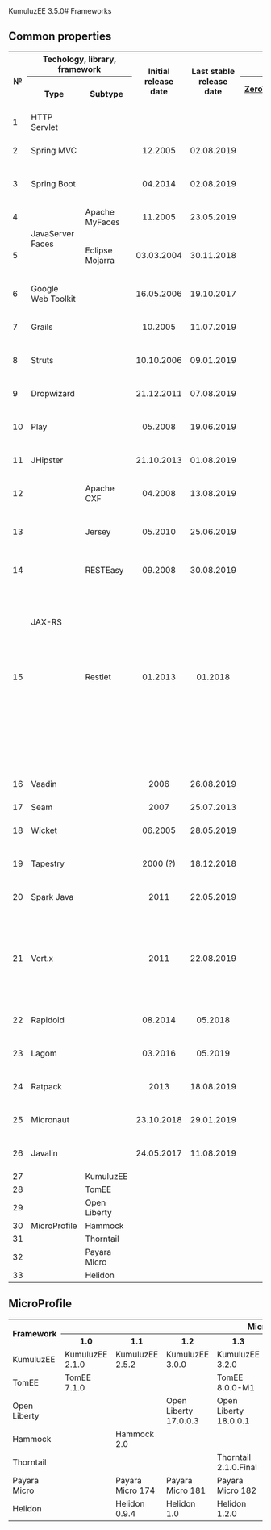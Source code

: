 <td>KumuluzEE 3.5.0</td># Frameworks

## Common properties
<table>
    <tr>
        <th rowspan="2">№</th>
        <th colspan="2">Techology, library, framework</th>
        <th rowspan="2">Initial release date</th>
        <th rowspan="2">Last stable release date</th>
        <th colspan="2">Popularity, %</th>
        <th rowspan="2">License</th>
    </tr>
    <tr>
        <th>Type</th>
        <th>Subtype</th>
        <th><a href="https://jrebel.com/webframeworksindex/)">ZeroTurnaround, 2017</a></th>
        <th><a href="https://blogs.oracle.com/javamagazine/the-largest-survey-ever-of-java-developers">Java Magazine, 2018</a></th>
    </tr>
    <tr>
        <td>1</td>
        <td>HTTP Servlet</td>
        <td/>
        <td/>
        <td/>
        <td/>
        <td/>
        <td/>
    </tr>    
    <tr>
        <td>2</td>
        <td>Spring MVC</td>
        <td/>
        <td style="text-align:center">12.2005</td>
        <td style="text-align:center">02.08.2019</td>
        <td style="text-align:center">28,82</td>
        <td style="text-align:center">36</td>
        <td>Apache License 2.0</td>
    </tr>    
    <tr>
        <td>3</td>
        <td>Spring Boot</td>
        <td/>
        <td style="text-align:center">04.2014</td>
        <td style="text-align:center">02.08.2019</td>
        <td style="text-align:center">13,35</td>
        <td style="text-align:center">40</td>
        <td>Apache License 2.0</td>
    </tr>    
    <tr>
        <td>4</td>
        <td rowspan="2">JavaServer Faces</td>
        <td>Apache MyFaces</td>
        <td style="text-align:center">11.2005</td>
        <td style="text-align:center">23.05.2019</td>
        <td rowspan="2" style="text-align:center">15,2</td>
        <td rowspan="2" style="text-align:center">19</td>
        <td>Apache License 2.0</td>
    </tr>
    <tr>
        <td>5</td>        
        <td>Eclipse Mojarra</td>
        <td style="text-align:center">03.03.2004</td>
        <td style="text-align:center">30.11.2018</td>
        <td>Eclipse Public License 2.0</td>
    </tr>
    <tr>
        <td>6</td>
        <td>Google Web Toolkit</td>
        <td/>
        <td style="text-align:center">16.05.2006</td>
        <td style="text-align:center">19.10.2017</td>
        <td style="text-align:center">7,74</td>
        <td style="text-align:center">6</td>
        <td>Apache License 2.0</td>
    </tr>
    <tr>
        <td>7</td>
        <td>Grails</td>
        <td/>
        <td style="text-align:center">10.2005</td>
        <td style="text-align:center">11.07.2019</td>
        <td style="text-align:center">6,35</td>
        <td style="text-align:center">3</td>
        <td>Apache License 2.0</td>
    </tr>
    <tr>
        <td>8</td>
        <td>Struts</td>
        <td/>
        <td style="text-align:center">10.10.2006</td>
        <td style="text-align:center">09.01.2019</td>
        <td style="text-align:center">5,4</td>
        <td style="text-align:center">9</td>
        <td>Apache License 2.0</td>
    </tr>
    <tr>
        <td>9</td>
        <td>Dropwizard</td>
        <td/>
        <td style="text-align:center">21.12.2011</td>
        <td style="text-align:center">07.08.2019</td>
        <td style="text-align:center">4,9</td>
        <td style="text-align:center">3</td>
        <td>Apache License 2.0</td>
    </tr>
    <tr>
        <td>10</td>
        <td>Play</td>
        <td/>
        <td style="text-align:center">05.2008</td>
        <td style="text-align:center">19.06.2019</td>
        <td style="text-align:center">3,26</td>
        <td style="text-align:center">3</td>
        <td>Apache License 2.0</td>
    </tr>
    <tr>
        <td>11</td>
        <td>JHipster</td>
        <td/>
        <td style="text-align:center">21.10.2013</td>
        <td style="text-align:center">01.08.2019</td>
        <td style="text-align:center">2,49</td>
        <td style="text-align:center">3</td>
        <td>Apache License 2.0</td>
    </tr>
    <tr>
        <td>12</td>
        <td rowspan="4">JAX-RS</td>
        <td>Apache CXF</td>
        <td style="text-align:center">04.2008</td>
        <td style="text-align:center">13.08.2019</td>
        <td rowspan="4" style="text-align:center">2,44</td>
        <td rowspan="4" style="text-align:center"></td>
        <td>Apache License 2.0</td>
    </tr>
    <tr>
        <td>13</td>
        <td>Jersey</td>
        <td style="text-align:center">05.2010</td>
        <td style="text-align:center">25.06.2019</td>
        <td>Eclipse Public License 2.0</td>
    </tr>
    <tr>
        <td>14</td>        
        <td>RESTEasy</td>
        <td style="text-align:center">09.2008</td>
        <td style="text-align:center">30.08.2019</td>
        <td>Apache License 2.0</td>
    </tr>
    <tr>
        <td>15</td>
        <td>Restlet</td>
        <td style="text-align:center">01.2013</td>
        <td style="text-align:center">01.2018</td>
        <td>
            <ul>
                <li>Apache License 2.0</li>
                <li>LGPL License 3.0</li>
                <li>LGPL License 2.1</li>
                <li>CDDL License 1.0</li>
                <li>Eclipse Public License 1.0</li>
            </ul>
        </td>
    </tr>
    <tr>
        <td>16</td>
        <td>Vaadin</td>
        <td/>
        <td style="text-align:center">2006</td>
        <td style="text-align:center">26.08.2019</td>
        <td style="text-align:center">2,15</td>
        <td style="text-align:center">5</td>
        <td>Apache License 2.0</td>
    </tr>
    <tr>
        <td>17</td>
        <td>Seam</td>
        <td/>
        <td style="text-align:center">2007</td>
        <td style="text-align:center">25.07.2013</td>
        <td style="text-align:center">1,94</td>
        <td style="text-align:center"></td>
        <td>LGPL</td>
    </tr>
    <tr>
        <td>18</td>
        <td>Wicket</td>
        <td/>
        <td style="text-align:center">06.2005</td>
        <td style="text-align:center">28.05.2019</td>
        <td style="text-align:center">1,91</td>
        <td style="text-align:center">2</td>
        <td>Apache License 2.0</td>
    </tr>
    <tr>
        <td>19</td>
        <td>Tapestry</td>
        <td/>
        <td style="text-align:center">2000 (?)</td>
        <td style="text-align:center">18.12.2018</td>
        <td style="text-align:center">1,9</td>
        <td style="text-align:center"></td>
        <td>Apache License 2.0</td>
    </tr>
    <tr>
        <td>20</td>
        <td>Spark Java</td>
        <td/>
        <td style="text-align:center">2011</td>
        <td style="text-align:center">22.05.2019</td>
        <td style="text-align:center">0,77</td>
        <td style="text-align:center"></td>
        <td>Apache License 2.0</td>
    </tr>
    <tr>
        <td>21</td>
        <td>Vert.x</td>
        <td/>
        <td style="text-align:center">2011</td>
        <td style="text-align:center">22.08.2019</td>
        <td style="text-align:center">0,76</td>
        <td style="text-align:center"></td>
        <td>
            <ul>
                <li>Apache License 2.0</li>
                <li>Eclipse Public License 2.0</li>
            </ul>
        </td>
    </tr>
    <tr>
        <td>22</td>
        <td>Rapidoid</td>
        <td/>
        <td style="text-align:center">08.2014</td>
        <td style="text-align:center">05.2018</td>
        <td style="text-align:center">0,25</td>
        <td style="text-align:center"></td>
        <td>Apache License 2.0</td>
    </tr>
    <tr>
        <td>23</td>
        <td>Lagom</td>
        <td/>
        <td style="text-align:center">03.2016</td>
        <td style="text-align:center">05.2019</td>
        <td style="text-align:center">0,24</td>
        <td style="text-align:center"></td>
        <td>Apache License 2.0</td>
    </tr>
    <tr>
        <td>24</td>
        <td>Ratpack</td>
        <td/>
        <td style="text-align:center">2013</td>
        <td style="text-align:center">18.08.2019</td>
        <td style="text-align:center">0,13</td>
        <td style="text-align:center"></td>
        <td>Apache License 2.0</td>
    </tr>
    <tr>
        <td>25</td>
        <td>Micronaut</td>
        <td/>
        <td style="text-align:center">23.10.2018</td>
        <td style="text-align:center">29.01.2019</td>
        <td style="text-align:center"></td>
        <td style="text-align:center"></td>
        <td>Apache License 2.0</td>
    </tr>
    <tr>
        <td>26</td>
        <td>Javalin</td>
        <td/>
        <td style="text-align:center">24.05.2017</td>
        <td style="text-align:center">11.08.2019</td>
        <td style="text-align:center"></td>
        <td style="text-align:center"></td>
        <td>Apache License 2.0</td>
    </tr>
    <tr>
        <td>27</td>
        <td rowspan="7">MicroProfile</td>
        <td>KumuluzEE</td>
        <td style="text-align:center"></td>
        <td style="text-align:center"></td>
        <td style="text-align:center"></td>
        <td style="text-align:center"></td>
        <td/>
    </tr>
    <tr>
        <td>28</td>
        <td>TomEE</td>
        <td/>
        <td/>
        <td/>
        <td/>
        <td/>
    </tr>
    <tr>
        <td>29</td>
        <td>Open Liberty</td>
        <td/>
        <td/>
        <td/>
        <td/>
        <td/>
    </tr>
    <tr>
        <td>30</td>
        <td>Hammock</td>
        <td/>
        <td/>
        <td/>
        <td/>
        <td/>
    </tr>
    <tr>
        <td>31</td>
        <td>Thorntail</td>
        <td/>
        <td/>
        <td/>
        <td/>
        <td/>
    </tr>
    <tr>
        <td>32</td>
        <td>Payara Micro</td>
        <td/>
        <td/>
        <td/>
        <td/>
        <td/>
    </tr>
    <tr>
        <td>33</td>
        <td>Helidon</td>
        <td/>
        <td/>
        <td/>
        <td/>
        <td/>
    </tr>
</table>

## MicroProfile
<table>
    <tr>
        <th rowspan="2">Framework</th>
        <th colspan="9">MicroProfile Version</th>
    </tr>
    <tr>
        <th>1.0</tf>
        <th>1.1</tf>
        <th>1.2</tf>
        <th>1.3</tf>
        <th>1.4</tf>
        <th>2.0</tf>
        <th>2.1</tf>
        <th>2.2</tf>
        <th>3.0</tf>
    </tr>
    <tr>
        <td>KumuluzEE</td>
        <td>KumuluzEE 2.1.0</td>
        <td>KumuluzEE 2.5.2</td>
        <td>KumuluzEE 3.0.0</td>
        <td>KumuluzEE 3.2.0</td>
        <td>KumuluzEE 3.2.0</td>
        <td>KumuluzEE 3.2.0</td>
        <td>KumuluzEE 3.2.0</td>
        <td>KumuluzEE 3.5.0</td>
        <td/>
    </tr>
    <tr>
        <td>TomEE</td>
        <td>TomEE 7.1.0</td>
        <td/>
        <td/>
        <td>TomEE 8.0.0-M1</td>
        <td/>
        <td>TomEE 8.0.0-M2</td>
        <td>TomEE 8.0.0-M3</td>
        <td/>
        <td/>
    </tr>
    <tr>
        <td>Open Liberty</td>
        <td/>
        <td/>
        <td>Open Liberty 17.0.0.3</td>
        <td>Open Liberty 18.0.0.1</td>
        <td>Open Liberty 18.0.0.3</td>
        <td>Open Liberty 18.0.0.3</td>
        <td>Open Liberty 18.0.0.4</td>
        <td>Open Liberty 19.0.0.3</td>
        <td>Open Liberty 19.0.0.7</td>
    </tr>
    <tr>
        <td>Hammock</td>
        <td/>
        <td>Hammock 2.0</td>
        <td/>
        <td/>
        <td/>
        <td/>
        <td/>
        <td/>
        <td/>
    </tr>
    <tr>
        <td>Thorntail</td>
        <td/>
        <td/>
        <td/>
        <td>Thorntail 2.1.0.Final</td>
        <td/>
        <td/>
        <td>Thorntail 2.3.0.Final</td>
        <td>Thorntail 2.4.0.Final</td>
        <td>Thorntail 2.5.0.Final</td>
    </tr>
    <tr>
        <td>Payara Micro</td>
        <td/>
        <td>Payara Micro 174</td>
        <td>Payara Micro 181</td>
        <td>Payara Micro 182</td>
        <td>Payara Micro 183</td>
        <td>Payara Micro 183</td>
        <td>Payara Micro 191</td>
        <td>Payara Micro 192</td>
        <td/>
    </tr>
    <tr>
        <td>Helidon</td>
        <td/>
        <td>Helidon 0.9.4</td>
        <td>Helidon 1.0</td>
        <td>Helidon 1.2.0</td>
        <td>Helidon 1.2.0</td>
        <td>Helidon 1.2.0</td>
        <td>Helidon 1.2.0</td>
        <td>Helidon 1.2.0</td>
        <td/>
    </tr>
</table>